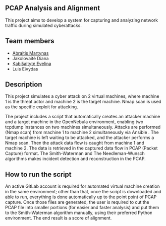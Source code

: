 ## PCAP Analysis and Alignment

This project aims to develop a system for capturing and analyzing network traffic during simulated cyberattacks.

## Team members

- [Abraitis Martynas](https://github.com/mmartiss)
- Jakolovaitė Diana 
- [Kabišaitytė Evelina](https://github.com/cherubinas)
- Luis Eivydas

## Description
This project simulates a cyber attack on 2 virtual machines, where machine 1 is the threat actor and machine 2 is the target machine. Nmap scan is used as the specific exploit for attacking.

The project includes a script that automatically creates an attacker machine and a target machine in the OpenNebula environment, enabling two tcpdump instances on two machines simultaneously. Attacks are performed (Nmap scan) from machine 1 to machine 2 simultaneously via Ansible . The target machine is left waiting to be attacked, and the attacker performs a Nmap scan. Then the attack data flow is caught from machine 1 and machine 2. The data is retrieved in the captured data flow in PCAP (Packet Capture) format. The Smith-Waterman and The Needleman-Wunsch algorithms makes incident detection and reconstruction in the PCAP. 
## How to run the script

An active GitLab account is required for automated virtual machine creation in the same environment; other than that, once the script is downloaded and able to run, everything is done automatically up to the point point of PCAP capture. Once those files are generated, the user is required to cut the PCAP file into smaller portions (for easier and faster analysis) and put them to the Smith-Waterman algorithm manually, using their preferred Python environment. The end result is a score of alignment. 
